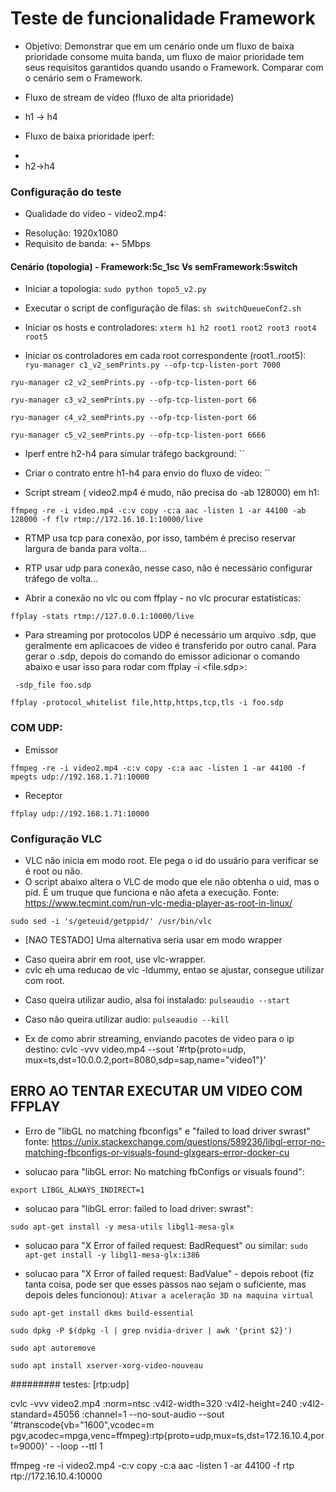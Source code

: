 # Teste de funcionalidade Framework

* Objetivo: Demonstrar que em um cenário onde um fluxo de baixa prioridade consome muita banda, um fluxo de maior prioridade tem seus requisitos garantidos quando usando o Framework. Comparar com o cenário sem o Framework.

* Fluxo de stream de vídeo (fluxo de alta prioridade)
- h1 -> h4

* Fluxo de baixa prioridade iperf:
- 
- h2->h4

### Configuração do teste

* Qualidade do vídeo - video2.mp4:

- Resolução: 1920x1080
- Requisito de banda: +- 5Mbps


#### Cenário (topologia) - Framework:5c_1sc Vs semFramework:5switch

* Iniciar a topologia:
`sudo python topo5_v2.py`

* Executar o script de configuração de filas:
`sh switchQueueConf2.sh`

* Iniciar os hosts e controladores:
`xterm h1 h2 root1 root2 root3 root4 root5`

* Iniciar os controladores em cada root correspondente (root1..root5):
`ryu-manager c1_v2_semPrints.py --ofp-tcp-listen-port 7000`

`ryu-manager c2_v2_semPrints.py --ofp-tcp-listen-port 66`

`ryu-manager c3_v2_semPrints.py --ofp-tcp-listen-port 66`

`ryu-manager c4_v2_semPrints.py --ofp-tcp-listen-port 66`

`ryu-manager c5_v2_semPrints.py --ofp-tcp-listen-port 6666`

* Iperf entre h2-h4 para simular tráfego background:
``

* Criar o contrato entre h1-h4 para envio do fluxo de vídeo:
``

* Script stream ( video2.mp4 é mudo, não precisa do -ab 128000) em h1:

`ffmpeg -re -i video.mp4 -c:v copy -c:a aac -listen 1 -ar 44100 -ab 128000 -f flv rtmp://172.16.10.1:10000/live`

- RTMP usa tcp para conexão, por isso, também é preciso reservar largura de banda para volta...

- RTP usar udp para conexão, nesse caso, não é necessário configurar tráfego de volta...

* Abrir a conexão no vlc ou com ffplay - no vlc procurar estatísticas:

`ffplay -stats rtmp://127.0.0.1:10000/live`

* Para streaming por protocolos UDP é necessário um arquivo .sdp, que geralmente em aplicacoes de video é transferido por outro canal. Para gerar o .sdp, depois do comando do emissor adicionar o comando abaixo e usar isso para rodar com ffplay -i <file.sdp>:

` -sdp_file foo.sdp`

`ffplay -protocol_whitelist file,http,https,tcp,tls -i foo.sdp`


### COM UDP:

* Emissor

`ffmpeg -re -i video2.mp4 -c:v copy -c:a aac -listen 1 -ar 44100 -f mpegts udp://192.168.1.71:10000`

* Receptor

`ffplay udp://192.168.1.71:10000`



### Configuração VLC

* VLC não inicia em modo root. Ele pega o id do usuário para verificar se é root ou não.
* O script abaixo altera o VLC de modo que ele não obtenha o uid, mas o pid. É um truque que funciona e não afeta a execução. Fonte: https://www.tecmint.com/run-vlc-media-player-as-root-in-linux/

`sudo sed -i 's/geteuid/getppid/' /usr/bin/vlc`

* [NAO TESTADO] Uma alternativa seria usar em modo wrapper
- Caso queira abrir em root, use vlc-wrapper.
- cvlc eh uma reducao de vlc -ldummy, entao se ajustar, consegue utilizar com root.

* Caso queira utilizar audio, alsa foi instalado:
`pulseaudio --start` 

* Caso não queira utilizar audio:
`pulseaudio --kill` 

* Ex de como abrir streaming, enviando pacotes de video para o ip destino:
cvlc -vvv video.mp4 --sout '#rtp{proto=udp, mux=ts,dst=10.0.0.2,port=8080,sdp=sap,name="video1"}'


## ERRO AO TENTAR EXECUTAR UM VIDEO COM FFPLAY

* Erro de "libGL no matching fbconfigs" e "failed to load driver swrast" fonte: https://unix.stackexchange.com/questions/589236/libgl-error-no-matching-fbconfigs-or-visuals-found-glxgears-error-docker-cu


* solucao para "libGL error: No matching fbConfigs or visuals found":

`export LIBGL_ALWAYS_INDIRECT=1`

* solucao para "libGL error: failed to load driver: swrast":

`sudo apt-get install -y mesa-utils libgl1-mesa-glx`

* solucao para "X Error of failed request:  BadRequest" ou similar:
`sudo apt-get install -y libgl1-mesa-glx:i386`

* solucao para "X Error of failed request:  BadValue"  - depois reboot (fiz tanta coisa, pode ser que esses passos nao sejam o suficiente, mas depois deles funcionou):
`Ativar a aceleração 3D na maquina virtual`

`sudo apt-get install dkms build-essential`

`sudo dpkg -P $(dpkg -l | grep nvidia-driver | awk '{print $2}')`

`sudo apt autoremove`

`sudo apt install xserver-xorg-video-nouveau`


######### testes: 
[rtp:udp]

cvlc -vvv video2.mp4 :norm=ntsc :v4l2-width=320 :v4l2-height=240 :v4l2-
standard=45056 :channel=1 --no-sout-audio --sout '#transcode{vb="1600",vcodec=m
pgv,acodec=mpga,venc=ffmpeg}:rtp{proto=udp,mux=ts,dst=172.16.10.4,port=9000}' -
-loop --ttl 1

ffmpeg -re -i video2.mp4 -c:v copy -c:a aac -listen 1 -ar 44100 -f rtp 
rtp://172.16.10.4:10000
